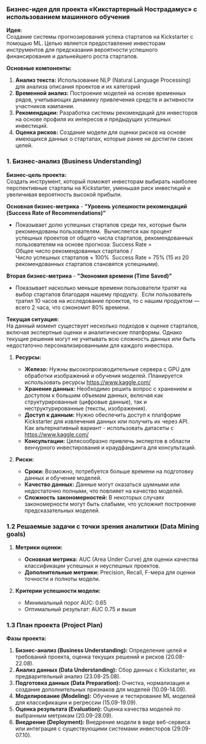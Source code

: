 ### Бизнес-идея для проекта «Кикстартерный Нострадамус» с использованием машинного обучения

**Идея:**  
Создание системы прогнозирования успеха стартапов на Kickstarter с помощью ML.
Целью является предоставление инвесторам инструментов для предсказания вероятности успешного финансирования и дальнейшего роста стартапов.

**Основные компоненты:**
1. **Анализ текста:** Использование NLP (Natural Language Processing) для анализа описания проектов и их категорий
2. **Временной анализ:** Построение моделей на основе временных рядов, учитывающих динамику привлечения средств и активности участников кампании.
3. **Рекомендации:** Разработка системы рекомендаций для инвесторов на основе профиля их интересов и предыдущих успешных инвестиций.
4. **Оценка рисков:** Создание модели для оценки рисков на основе имеющихся данных о стартапах, которые ранее не достигли своих целей.

### 1. Бизнес-анализ (Business Understanding)

**Бизнес-цель проекта:**  
Создать инструмент, который поможет инвесторам выбирать наиболее перспективные стартапы на Kickstarter, уменьшая риск инвестиций и увеличивая вероятность высокой прибыли.

**Основная бизнес-метрика**  - **"Уровень успешности рекомендаций (Success Rate of Recommendations)"**   
- Показывает долю успешных стартапов среди тех, которые были рекомендованы пользователям.
 Вычисляется как процент успешных проектов от общего числа стартапов, рекомендованных пользователям на основе прогноза:
Success Rate = Общее число рекомендованных стартапов / Число успешных стартапов × 100%
 Success Rate = 75% (15 из 20 рекомендованных стартапов становятся успешными). 

**Вторая бизнес-метрика** - **"Экономия времени (Time Saved)"**   
- Показывает насколько меньше времени пользователи тратят на выбор стартапов благодаря нашему продукту. 
Если пользователь тратил 10 часов на исследование проектов, то с нашим продуктом — всего 2 часа, что сэкономит 80% времени.

**Текущая ситуация:**  
На данный момент существует несколько подходов к оценке стартапов, включая экспертные оценки и аналитические платформы. Однако текущие решения могут не учитывать всю сложность данных или быть недостаточно персонализированными для каждого инвестора.

1. **Ресурсы:**
   - **Железо:** Нужны высокопроизводительные сервера с GPU для обработки изображений и обучения моделей. Планируется использовать ресурсы https://www.kaggle.com/
   - **Хранение данных:** Необходимо решить вопрос с хранением и доступом к большим объемам данных, включая как структурированные (цифровые данные), так и неструктурированные (тексты, изображения).
   - **Доступ к данным:** Нужно обеспечить доступ к платформе Kickstarter для извлечения данных или получить их через API. Как альтернативный вариант - использовать датасеты с https://www.kaggle.com/
   - **Консультации:** Целесообразно привлечь экспертов в области венчурного инвестирования и краудфандинга для консультаций.

2. **Риски:**
   - **Сроки:** Возможно, потребуется больше времени на подготовку данных и обучение моделей.
   - **Качество данных:** Данные могут оказаться шумными или недостаточно полными, что повлияет на качество моделей.
   - **Сложность закономерностей:** В некоторых случаях закономерности могут быть слабыми, что усложнит построение предсказательных моделей.

### 1.2 Решаемые задачи с точки зрения аналитики (Data Mining goals)

1. **Метрики оценки:**
   - **Основная метрика:** AUC (Area Under Curve) для оценки качества классификации успешных и неуспешных проектов.
   - **Дополнительные метрики:** Precision, Recall, F-мера для оценки точности и полноты модели.

2. **Критерии успешности модели:**
   - Минимальный порог AUC: 0.65
   - Оптимальный результат: AUC 0.75 и выше

### 1.3 План проекта (Project Plan)

**Фазы проекта:**
1. **Бизнес-анализ (Business Understanding):** Определение целей и требований проекта, оценка текущих решений и рисков (20.08-22.08).
2. **Анализ данных (Data Understanding):** Сбор данных с Kickstarter, их предварительный анализ (23.08-25.08).
3. **Подготовка данных (Data Preparation):** Очистка, нормализация и создание дополнительных признаков для моделей (10.09-14.09).
4. **Моделирование (Modeling):** Обучение и тестирование ML моделей для классификации и регрессии (15.09-19.09).
5. **Оценка результата (Evaluation):** Оценка качества моделей по выбранным метрикам (20.09-28.09).
6. **Внедрение (Deployment):** Внедрение модели в виде веб-сервиса или интеграция с существующими системами инвесторов (29.09-07.10).
